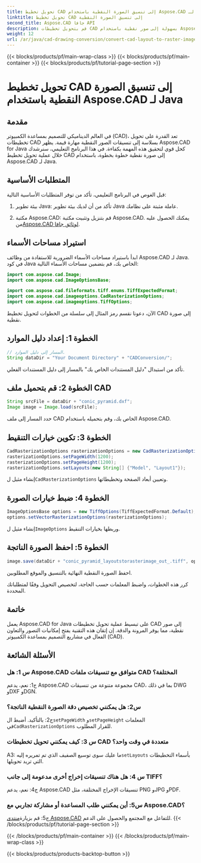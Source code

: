 ```yaml
---
title: تحويل تخطيط CAD إلى تنسيق الصورة النقطية باستخدام Aspose.CAD لـ Java
linktitle: تحويل تخطيط CAD إلى تنسيق الصورة النقطية
second_title: Aspose.CAD جافا API
description: قم بتحويل تخطيطات CAD بسهولة إلى صور نقطية باستخدام Aspose.CAD لـ Java. تصور عالي الجودة لتعزيز التعاون.
weight: 12
url: /ar/java/cad-drawing-conversion/convert-cad-layout-to-raster-image/
---
```


{{< blocks/products/pf/main-wrap-class >}}
{{< blocks/products/pf/main-container >}}
{{< blocks/products/pf/tutorial-page-section >}}

# تحويل تخطيط CAD إلى تنسيق الصورة النقطية باستخدام Aspose.CAD لـ Java

## مقدمة

في العالم الديناميكي للتصميم بمساعدة الكمبيوتر (CAD)، تعد القدرة على تحويل تخطيطات CAD بسلاسة إلى تنسيقات الصور النقطية مهارة قيمة. يظهر Aspose.CAD for Java كحل قوي لتحقيق هذه المهمة بكفاءة. في هذا البرنامج التعليمي، سنرشدك خلال عملية تحويل تخطيط CAD إلى صورة نقطية خطوة بخطوة، باستخدام Aspose.CAD لـ Java.

## المتطلبات الأساسية

قبل الغوص في البرنامج التعليمي، تأكد من توفر المتطلبات الأساسية التالية:

1. بيئة تطوير Java: تأكد من أن لديك بيئة تطوير Java عاملة مثبتة على نظامك.

2.  مكتبة Aspose.CAD: قم بتنزيل وتثبيت مكتبة Aspose.CAD. يمكنك الحصول عليه من[Aspose.CAD لوثائق جافا](https://reference.aspose.com/cad/java/).

## استيراد مساحات الأسماء

ابدأ باستيراد مساحات الأسماء الضرورية للاستفادة من وظائف Aspose.CAD لـ Java. في كود Java الخاص بك، قم بتضمين مساحات الأسماء التالية:

```java
import com.aspose.cad.Image;
import com.aspose.cad.ImageOptionsBase;

import com.aspose.cad.fileformats.tiff.enums.TiffExpectedFormat;
import com.aspose.cad.imageoptions.CadRasterizationOptions;
import com.aspose.cad.imageoptions.TiffOptions;
```

الآن، دعونا نقسم رمز المثال إلى سلسلة من الخطوات لتحويل تخطيط CAD إلى صورة نقطية.
## الخطوة 1: إعداد دليل الموارد

```java
// المسار إلى دليل الموارد.
String dataDir = "Your Document Directory" + "CADConversion/";
```

تأكد من استبدال "دليل المستندات الخاص بك" بالمسار إلى دليل المستندات الفعلي.

## الخطوة 2: قم بتحميل ملف CAD

```java
String srcFile = dataDir + "conic_pyramid.dxf";
Image image = Image.load(srcFile);
```

حدد المسار إلى ملف CAD الخاص بك، وقم بتحميله باستخدام Aspose.CAD.

## الخطوة 3: تكوين خيارات التنقيط

```java
CadRasterizationOptions rasterizationOptions = new CadRasterizationOptions();
rasterizationOptions.setPageWidth(1200);
rasterizationOptions.setPageHeight(1200);
rasterizationOptions.setLayouts(new String[] {"Model", "Layout1"});
```

 إنشاء مثيل ل`CadRasterizationOptions` وتعيين أبعاد الصفحة وتخطيطاتها.

## الخطوة 4: ضبط خيارات الصورة

```java
ImageOptionsBase options = new TiffOptions(TiffExpectedFormat.Default);
options.setVectorRasterizationOptions(rasterizationOptions);
```

 إنشاء مثيل ل`ImageOptions` وربطها بخيارات التنقيط.

## الخطوة 5: احفظ الصورة الناتجة

```java
image.save(dataDir + "conic_pyramid_layoutstorasterimage_out_.tiff", options);
```

احفظ الصورة النقطية النهائية بالتنسيق والموقع المطلوبين.

كرر هذه الخطوات، واضبط المعلمات حسب الحاجة، لتخصيص التحويل وفقًا لمتطلباتك المحددة.

## خاتمة

يعمل Aspose.CAD for Java على تبسيط عملية تحويل تخطيطات CAD إلى صور نقطية، مما يوفر المرونة والدقة. إن إتقان هذه التقنية يفتح إمكانيات التصور والتعاون الفعال في مشاريع التصميم بمساعدة الكمبيوتر (CAD).

## الأسئلة الشائعة

### س 1: هل Aspose.CAD متوافق مع تنسيقات ملفات CAD المختلفة؟

ج1: نعم، يدعم Aspose.CAD مجموعة متنوعة من تنسيقات CAD، بما في ذلك DWG وDXF وDGN.

### س2: هل يمكنني تخصيص دقة الصورة النقطية الناتجة؟

 ج2: بالتأكيد. أضبط ال`setPageWidth` و`setPageHeight` المعلمات في`CadRasterizationOptions` للقرار المطلوب.

### س 3: كيف يمكنني تحويل تخطيطات CAD متعددة في وقت واحد؟

 A3: ما عليك سوى توسيع الصفيف الذي تم تمريره إليه`setLayouts` بأسماء التخطيطات التي تريد تحويلها.

### س 4: هل هناك تنسيقات إخراج أخرى مدعومة إلى جانب TIFF؟

ج4: نعم، يدعم Aspose.CAD تنسيقات الإخراج المختلفة، مثل PNG وJPG وPDF.

### س5: أين يمكنني طلب المساعدة أو مشاركة تجاربي مع Aspose.CAD؟

ج5: قم بزيارة[منتدى Aspose.CAD](https://forum.aspose.com/c/cad/19) للتفاعل مع المجتمع والحصول على الدعم.
{{< /blocks/products/pf/tutorial-page-section >}}

{{< /blocks/products/pf/main-container >}}
{{< /blocks/products/pf/main-wrap-class >}}

{{< blocks/products/products-backtop-button >}}
